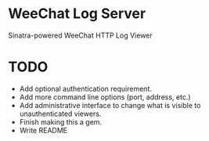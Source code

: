 # WeeChat Log Server

Sinatra-powered WeeChat HTTP Log Viewer

# TODO

* Add optional authentication requirement.
* Add more command line options (port, address, etc.)
* Add administrative interface to change what is visible to unauthenticated
  viewers.
* Finish making this a gem.
* Write README
